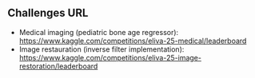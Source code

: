 ## Challenges URL
- Medical imaging (pediatric bone age regressor): https://www.kaggle.com/competitions/eliva-25-medical/leaderboard
- Image restauration (inverse filter implementation): https://www.kaggle.com/competitions/eliva-25-image-restoration/leaderboard
